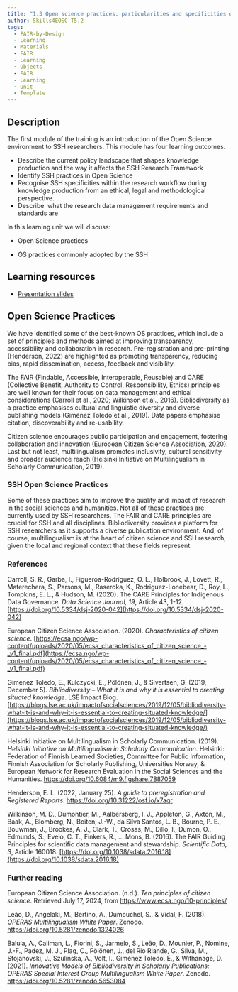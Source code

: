 ```yaml
---
title: "1.3 Open science practices: particularities and specificities of SSH"
author: Skills4EOSC T5.2
tags:
  - FAIR-by-Design
  - Learning
  - Materials
  - FAIR
  - Learning
  - Objects
  - FAIR
  - Learning
  - Unit
  - Template
---
```

## Description

The first module of the training is an introduction of the Open Science environment to SSH researchers. This module has four learning outcomes.

- Describe the current policy landscape that shapes knowledge production and the way it affects the SSH Research Framework
- Identify SSH practices in Open Science
- Recognise SSH specificities within the research workflow during knowledge production from an ethical, legal and methodological perspective.
- Describe  what the research data management requirements and standards are

In this learning unit we will discuss:

- Open Science practices

- OS practices commonly adopted by the SSH

## Learning resources

- [Presentation slides](https://docs.google.com/presentation/d/1_vVTO-kKu6fbE1Kc661qu6fcjk6XNRAR/edit?usp=sharing&ouid=102604071504748959042&rtpof=true&sd=true)
## Open Science Practices

We have identified some of the best-known OS practices, which include a set of principles and methods aimed at improving transparency, accessibility and collaboration in research. 
Pre-registration and pre-printing (Henderson, 2022) are highlighted as promoting transparency, reducing bias, rapid dissemination, access, feedback and visibility. 

The FAIR (Findable, Accessible, Interoperable, Reusable) and CARE (Collective Benefit, Authority to Control, Responsibility, Ethics) principles are well known for their focus on data management and ethical considerations (Carroll et al., 2020; Wilkinson et al., 2016). Bibliodiversity as a practice emphasises cultural and linguistic diversity and diverse publishing models (Giménez Toledo et al., 2019). Data papers emphasise citation, discoverability and re-usability. 

Citizen science encourages public participation and engagement, fostering collaboration and innovation (European Citizen Science Association, 2020). Last but not least, multilingualism promotes inclusivity, cultural sensitivity and broader audience reach (Helsinki Initiative on Multilingualism in Scholarly Communication, 2019). 

### SSH Open Science Practices

Some of these practices aim to improve the quality and impact of research in the social sciences and humanities. Not all of these practices are currently used by SSH researchers. The FAIR and CARE principles are crucial for SSH and all disciplines. Bibliodiversity provides a platform for SSH researchers as it supports a diverse publication environment. And, of course, multilingualism is at the heart of citizen science and SSH research, given the local and regional context that these fields represent. 

### References

Carroll, S. R., Garba, I., Figueroa-Rodríguez, O. L., Holbrook, J., Lovett, R., Materechera, S., Parsons, M., Raseroka, K., Rodriguez-Lonebear, D., Roy, L., Tompkins, E. L., & Hudson, M. (2020). The CARE Principles for Indigenous Data Governance. *Data Science Journal, 19*, Article 43, 1-12. [https://doi.org/10.5334/dsj-2020-042](https://doi.org/10.5334/dsj-2020-042)

European Citizen Science Association. (2020). *Characteristics of citizen science*. [https://ecsa.ngo/wp-content/uploads/2020/05/ecsa_characteristics_of_citizen_science_-_v1_final.pdf](https://ecsa.ngo/wp-content/uploads/2020/05/ecsa_characteristics_of_citizen_science_-_v1_final.pdf)

Giménez Toledo, E., Kulczycki, E., Pölönen, J., & Sivertsen, G. (2019, December 5). *Bibliodiversity – What it is and why it is essential to creating situated knowledge*. LSE Impact Blog. [https://blogs.lse.ac.uk/impactofsocialsciences/2019/12/05/bibliodiversity-what-it-is-and-why-it-is-essential-to-creating-situated-knowledge/](https://blogs.lse.ac.uk/impactofsocialsciences/2019/12/05/bibliodiversity-what-it-is-and-why-it-is-essential-to-creating-situated-knowledge/)

Helsinki Initiative on Multilingualism in Scholarly Communication. (2019). *Helsinki Initiative on Multilingualism in Scholarly Communication*. Helsinki: Federation of Finnish Learned Societies, Committee for Public Information, Finnish Association for Scholarly Publishing, Universities Norway, & European Network for Research Evaluation in the Social Sciences and the Humanities. https://doi.org/10.6084/m9.figshare.7887059

Henderson, E. L. (2022, January 25). *A guide to preregistration and Registered Reports*. https://doi.org/10.31222/osf.io/x7aqr

Wilkinson, M. D., Dumontier, M., Aalbersberg, I. J., Appleton, G., Axton, M., Baak, A., Blomberg, N., Boiten, J.-W., da Silva Santos, L. B., Bourne, P. E., Bouwman, J., Brookes, A. J., Clark, T., Crosas, M., Dillo, I., Dumon, O., Edmunds, S., Evelo, C. T., Finkers, R., ... Mons, B. (2016). The FAIR Guiding Principles for scientific data management and stewardship. *Scientific Data, 3*, Article 160018. [https://doi.org/10.1038/sdata.2016.18](https://doi.org/10.1038/sdata.2016.18)
  
### Further reading

European Citizen Science Association. (n.d.). *Ten principles of citizen science*. Retrieved July 17, 2024, from https://www.ecsa.ngo/10-principles/

Leão, D., Angelaki, M., Bertino, A., Dumouchel, S., & Vidal, F. (2018). *OPERAS Multilingualism White Paper*. Zenodo. https://doi.org/10.5281/zenodo.1324026

Balula, A., Caliman, L., Fiorini, S., Jarmelo, S., Leão, D., Mounier, P., Nomine, J.-F., Padez, M. J., Plag, C., Pölönen, J., del Rio Riande, G., Silva, M., Stojanovski, J., Szulińska, A., Volt, I., Giménez Toledo, E., & Withanage, D. (2021). *Innovative Models of Bibliodiversity in Scholarly Publications: OPERAS Special Interest Group Multilingualism White Paper*. Zenodo. https://doi.org/10.5281/zenodo.5653084






